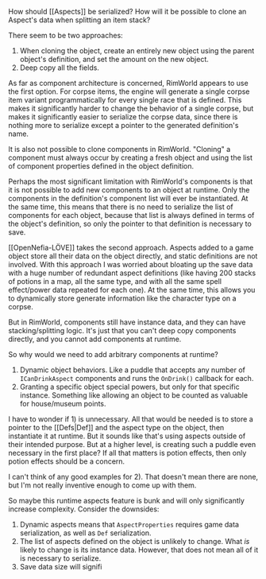 How should [[Aspects]] be serialized? How will it be possible to clone an Aspect's data when splitting an item stack?

There seem to be two approaches: 

1. When cloning the object, create an entirely new object using the parent object's definition, and set the amount on the new object.
2. Deep copy all the fields.

As far as component architecture is concerned, RimWorld appears to use the first option. For corpse items, the engine will generate a single corpse item variant programmatically for every single race that is defined. This makes it significantly harder to change the behavior of a single corpse, but makes it significantly easier to serialize the corpse data, since there is nothing more to serialize except a pointer to the generated definition's name.

It is also not possible to clone components in RimWorld. "Cloning" a component must always occur by creating a fresh object and using the list of component properties defined in the object definition.

Perhaps the most significant limitation with RimWorld's components is that it is not possible to add new components to an object at runtime. Only the components in the definition's component list will ever be instantiated. At the same time, this means that there is no need to serialize the list of components for each object, because that list is always defined in terms of the object's definition, so only the pointer to that definition is necessary to save.

[[OpenNefia-LÖVE]] takes the second approach. Aspects added to a game object store all their data on the object directly, and static definitions are not involved. With this approach I was worried about bloating up the save data with a huge number of redundant aspect definitions (like having 200 stacks of potions in a map, all the same type, and with all the same spell effect/power data repeated for each one). At the same time, this allows you to dynamically store generate information like the character type on a corpse.

But in RimWorld, components still have instance data, and they can have stacking/splitting logic. It's just that you can't deep copy components directly, and you cannot add components at runtime.

So why would we need to add arbitrary components at runtime?

1. Dynamic object behaviors. Like a puddle that accepts any number of `ICanDrinkAspect` components and runs the `OnDrink()` callback for each.
2. Granting a specific object special powers, but only for that specific instance. Something like allowing an object to be counted as valuable for house/museum points.

I have to wonder if 1) is unnecessary. All that would be needed is to store a pointer to the [[Defs|Def]] and the aspect type on the object, then instantiate it at runtime. But it sounds like that's using aspects outside of their intended purpose. But at a higher level, is creating such a puddle even necessary in the first place? If all that matters is potion effects, then only potion effects should be a concern.

I can't think of any good examples for 2). That doesn't mean there are none, but I'm not really inventive enough to come up with them.

So maybe this runtime aspects feature is bunk and will only significantly increase complexity. Consider the downsides:

1. Dynamic aspects means that `AspectProperties` requires game data serialization, as well as `Def` serialization.
2. The list of aspects defined on the object is unlikely to change. What *is* likely to change is its instance data. However, that does not mean all of it is necessary to serialize.
3. Save data size will signifi